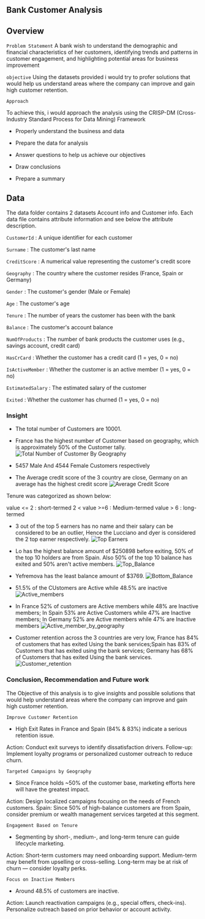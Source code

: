 ## Bank Customer Analysis


## Overview 

`Problem Statement`
A bank wish to understand the demographic and financial characteristics of her customers, identifying trends and patterns in customer engagement, and highlighting potential areas for business improvement 

`objective`
Using the datasets provided i would try to profer solutions that would help us understand areas where the company can improve and gain high customer retention.

`Approach`

To achieve this, i would approach the analysis using the CRISP-DM (Cross-Industry Standard Process for Data Mining) Framework  

- Properly understand the business and data

- Prepare the data for analysis

-  Answer questions to help us achieve our objectives

- Draw conclusions

- Prepare a summary 


## Data 

The data folder contains 2 datasets Account info and Customer info. Each data file contains attribute information and see below the attribute description. 

`CustomerId` : A unique identifier for each customer

`Surname` : The customer's last name

`CreditScore` : A numerical value representing the customer's credit score

`Geography` : The country where the customer resides (France, Spain or Germany)

`Gender` : The customer's gender (Male or Female)

`Age` : The customer's age

`Tenure` : The number of years the customer has been with the bank

`Balance` : The customer's account balance

`NumOfProducts` : The number of bank products the customer uses (e.g., savings account, credit card)

`HasCrCard` : Whether the customer has a credit card (1 = yes, 0 = no)

`IsActiveMember` : Whether the customer is an active member (1 = yes, 0 = no)

`EstimatedSalary` : The estimated salary of the customer

`Exited` : Whether the customer has churned (1 = yes, 0 = no)


### Insight

- The total number of Customers are 10001.

- France has the highest number of Customer based on geography, which is approximately 50% of the Customer tally.
![Total Number of Customer  By Geography](download.png)

- 5457 Male And 4544 Female Customers respectively

- The Average credit score of the 3 country are close,  Germany on an average has the highest credit score 
![Average Credit Score](Credit_Score.png)

Tenure was categorized as shown below:
   
   value <= 2 : short-termed
   2 < value >=6 : Medium-termed
   value > 6 : long-termed


- 3 out of the top 5 earners has no name and their salary can be considered to be an outlier, Hence the Lucciano and dyer is considered the 2 top earner respectively.
![Top Earners](Top_Customer.png)

- Lo has the highest balance amount of $250898 before exiting, 50% of the top 10 holders are from Spain. Also 50% of the top 10 balance has exited and 50% aren't active members.
![Top_Balance](Top_Balance.png)

- Yefremova has the least balance amount of $3769.
![Bottom_Balance](Bottom_Customer.png)

- 51.5% of the CUstomers are Active while 48.5% are inactive
![Active_members](isActive.png)

- In France 52% of customers are Active members while 48% are Inactive members; In Spain 53% are Active Customers while 47% are Inactive members; In Germany 52% are Active members while 47% are Inactive members
![Active_member_by_geography](isActive_geo.png)

- Customer retention across the 3 countries are very low, France has 84% of customers that has exited Using the bank services;Spain has 83% of Customers that has exited using the bank services; Germany has 68% of Customers that has exited Using the bank services.
![Customer_retention](Customer_retention.png)


### Conclusion, Recommendation and Future work

The Objective of this analysis is to give insights and possible solutions that would help understand areas where the company can improve and gain high customer retention.

`Improve Customer Retention`
- High Exit Rates in France and Spain (84% & 83%) indicate a serious retention issue.

Action: Conduct exit surveys to identify dissatisfaction drivers.
 Follow-up: Implement loyalty programs or personalized customer outreach to reduce churn.

 `Targeted Campaigns by Geography`
- Since France holds ~50% of the customer base, marketing efforts here will have the greatest impact.

 Action: Design localized campaigns focusing on the needs of French customers.
Spain: Since 50% of high-balance customers are from Spain, consider premium or wealth management services targeted at this segment.

`Engagement Based on Tenure`
- Segmenting by short-, medium-, and long-term tenure can guide lifecycle marketing.

Action:
 Short-term customers may need onboarding support.
 Medium-term may benefit from upselling or cross-selling.
 Long-term may be at risk of churn — consider loyalty perks.

`Focus on Inactive Members`
- Around 48.5% of customers are inactive.

Action: Launch reactivation campaigns (e.g., special offers, check-ins).
        Personalize outreach based on prior behavior or account activity.